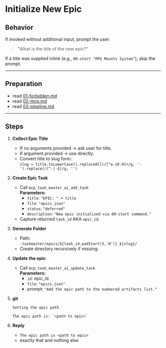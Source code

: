 # Initialize New Epic

## Behavior
If invoked without additional input, prompt the user:
> "What is the title of the new epic?"

If a title was supplied inline (e.g., `00-start "RPG Mounts System"`), skip the prompt.

---
## Preparation

* read [01-forbidden.md](./01-forbidden.md)
* read [02-mcp.md](./02-mcp.md)
* read [03-pipeline.md](./03-pipeline.md)


---

## Steps

1. **Collect Epic Title**
   - If no arguments provided → ask user for title.
   - If argument provided → use directly.
   - Convert title to slug form:  
     `slug = title.toLowerCase().replaceAll(/[^a-z0-9]+/g, '-').replace(/(^-|-$)/g, '')`

2. **Create Epic Task**
   - Call `mcp_task_master_ai_add_task`  
     **Parameters:**
     - `title`: `"EPIC: " + title`
     - `file`: `"epics.json"`
     - `status`: `"deferred"`
     - `description`: `"New epic initialized via 00-start command."`
   - Capture returned `task_id` AKA `epic_id`.

3. **Generate Folder**
   - Path:  
     `.taskmaster/epics/${task_id.padStart(3,'0')}_${slug}/`
   - Create directory recursively if missing.

4. **Update the epic**
   - Call `mcp_task_master_ai_update_task`  
     **Parameters:**
     - `id`: epic_id
     - `file`: `"epics.json"`
     - prompt: `"Add the epic path to the numbered artifacts list."`
5. **git**
   ```
   Setting the epic path
   
   The epic path is: `<path to epic>`
   ```
6. **Reply**
   - `The epic path is <path to epic>`
   - exactly that and nothing else
